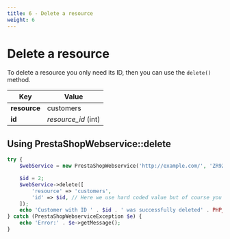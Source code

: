 ```yaml
---
title: 6 - Delete a resource
weight: 6
---
```


# Delete a resource

To delete a resource you only need its ID, then you can use the `delete()` method.

| Key          | Value               |
|--------------|---------------------|
| **resource** | customers           |
| **id**       | *resource_id* (int) |

## Using PrestaShopWebservice::delete

```php
try {
    $webService = new PrestaShopWebservice('http://example.com/', 'ZR92FNY5UFRERNI3O9Z5QDHWKTP3YIIT', false);

    $id = 2;
    $webService->delete([
        'resource' => 'customers',
        'id' => $id, // Here we use hard coded value but of course you could get this ID from a request parameter or anywhere else
    ]);
    echo 'Customer with ID ' . $id . ' was successfully deleted' . PHP_EOL;
} catch (PrestaShopWebserviceException $e) {
    echo 'Error:' . $e->getMessage();
}
```